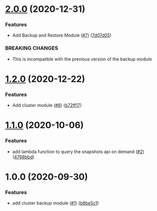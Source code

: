 # [2.0.0](https://github.com/crowdanalyzer/terraform-aws-elasticsearch-service/compare/v1.2.0...v2.0.0) (2020-12-31)


### Features

* Add Backup and Restore Module ([#7](https://github.com/crowdanalyzer/terraform-aws-elasticsearch-service/issues/7)) ([7d07d05](https://github.com/crowdanalyzer/terraform-aws-elasticsearch-service/commit/7d07d050d69fb986c78c3f1a722e4c3739f3ccda))


### BREAKING CHANGES

* This is incompatible with the previous version of the backup module

# [1.2.0](https://github.com/crowdanalyzer/terraform-aws-elasticsearch-service/compare/v1.1.0...v1.2.0) (2020-12-22)


### Features

* Add cluster module ([#6](https://github.com/crowdanalyzer/terraform-aws-elasticsearch-service/issues/6)) ([b72ff17](https://github.com/crowdanalyzer/terraform-aws-elasticsearch-service/commit/b72ff1790ecbc5ea8115b842213482c9a5a973f3))

# [1.1.0](https://github.com/crowdanalyzer/terraform-aws-elasticsearch-service/compare/v1.0.0...v1.1.0) (2020-10-06)


### Features

* add lambda function to query the snapshots api on demand ([#2](https://github.com/crowdanalyzer/terraform-aws-elasticsearch-service/issues/2)) ([4768bbd](https://github.com/crowdanalyzer/terraform-aws-elasticsearch-service/commit/4768bbd506ae611418433c777b9348a3a625da18))

# 1.0.0 (2020-09-30)


### Features

* add cluster backup module ([#1](https://github.com/crowdanalyzer/terraform-aws-elasticsearch-service/issues/1)) ([b8be5c1](https://github.com/crowdanalyzer/terraform-aws-elasticsearch-service/commit/b8be5c10cb3cad9816e20db1a2cbf72799d50c8b))

